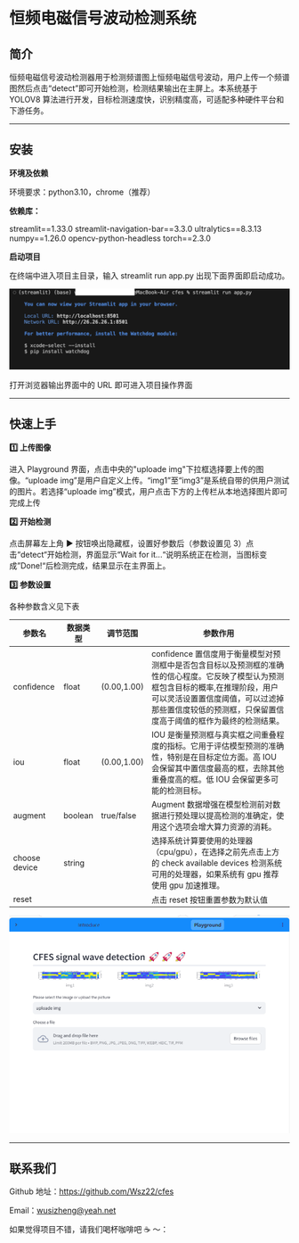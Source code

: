 # 恒频电磁信号波动检测系统

## 简介

恒频电磁信号波动检测器用于检测频谱图上恒频电磁信号波动，用户上传一个频谱图然后点击“detect”即可开始检测，检测结果输出在主屏上。本系统基于 YOLOV8 算法进行开发，目标检测速度快，识别精度高，可适配多种硬件平台和下游任务。

---

## 安装

**环境及依赖**

环境要求：python3.10，chrome（推荐）

**依赖库：**

streamlit\==1.33.0
streamlit-navigation-bar\==3.3.0
ultralytics\==8.3.13
numpy\==1.26.0
opencv-python-headless
torch\==2.3.0

**启动项目**

在终端中进入项目主目录，输入 streamlit run app.py 出现下面界面即启动成功。

![image](README.assets/image.png)

打开浏览器输出界面中的 URL 即可进入项目操作界面

---

## 快速上手

**1️⃣ 上传图像**

进入 Playground 界面，点击中央的"uploade img"下拉框选择要上传的图像。“uploade img”是用户自定义上传。“img1”至“img3”是系统自带的供用户测试的图片。若选择“uploade img”模式，用户点击下方的上传栏从本地选择图片即可完成上传

**2️⃣ 开始检测**

点击屏幕左上角 ▶️ 按钮唤出隐藏框，设置好参数后（参数设置见 3）点击“detect“开始检测，界面显示“Wait for it...“说明系统正在检测，当图标变成”Done!“后检测完成，结果显示在主界面上。

**3️⃣ 参数设置**

各种参数含义见下表

| 参数名        | 数据类型 | 调节范围    | 参数作用                                                     |
| ------------- | -------- | ----------- | ------------------------------------------------------------ |
| confidence    | float    | (0.00,1.00) | confidence 置信度用于衡量模型对预测框中是否包含目标以及预测框的准确性的信心程度。它反映了模型认为预测框包含目标的概率,在推理阶段，用户可以灵活设置置信度阈值，可以过滤掉那些置信度较低的预测框，只保留置信度高于阈值的框作为最终的检测结果。 |
| iou           | float    | (0.00,1.00) | IOU 是衡量预测框与真实框之间重叠程度的指标。它用于评估模型预测的准确性，特别是在目标定位方面。高 IOU 会保留其中置信度最高的框，去除其他重叠度高的框。低 IOU 会保留更多可能的检测目标。 |
| augment       | boolean  | true/false  | Augment 数据增强在模型检测前对数据进行预处理以提高检测的准确定，使用这个选项会增大算力资源的消耗。 |
| choose device | string   |             | 选择系统计算要使用的处理器（cpu/gpu），在选择之前先点击上方的 check available devices 检测系统可用的处理器，如果系统有 gpu 推荐使用 gpu 加速推理。 |
| reset         |          |             | 点击 reset 按钮重置参数为默认值                              |

![demonstrate](README.assets/demonstrate.gif)

---

## 联系我们

Github 地址：https://github.com/Wsz22/cfes

Email：wusizheng@yeah.net

如果觉得项目不错，请我们喝杯咖啡吧 ☕️ ～：
